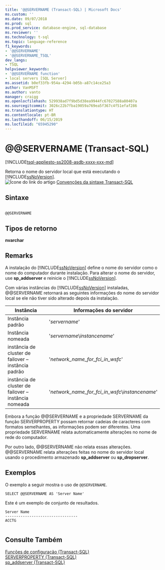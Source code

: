 ```yaml
---
title: '@@SERVERNAME (Transact-SQL) | Microsoft Docs'
ms.custom: ''
ms.date: 09/07/2018
ms.prod: sql
ms.prod_service: database-engine, sql-database
ms.reviewer: ''
ms.technology: t-sql
ms.topic: language-reference
f1_keywords:
- '@@SERVERNAME'
- '@@SERVERNAME_TSQL'
dev_langs:
- TSQL
helpviewer_keywords:
- '@@SERVERNAME function'
- local servers [SQL Server]
ms.assetid: b0ef33fb-954a-4294-b05b-a87c14ce25a3
author: VanMSFT
ms.author: vanto
manager: craigg
ms.openlocfilehash: 529938ad7f9bd5d38ea9944fc67027588a80407a
ms.sourcegitcommit: 3026c22b7fba19059a769ea5f367c4f51efaf286
ms.translationtype: HT
ms.contentlocale: pt-BR
ms.lasthandoff: 06/15/2019
ms.locfileid: "65945290"
---
```

# <a name="x40x40servername-transact-sql"></a>&#x40;&#x40;SERVERNAME (Transact-SQL)
[!INCLUDE[tsql-appliesto-ss2008-asdb-xxxx-xxx-md](../../includes/tsql-appliesto-ss2008-asdb-xxxx-xxx-md.md)]

  Retorna o nome do servidor local que está executando o [!INCLUDE[ssNoVersion](../../includes/ssnoversion-md.md)].  
 ![Ícone do link do artigo](../../database-engine/configure-windows/media/topic-link.gif "Ícone do link do tópico") [Convenções da sintaxe Transact-SQL](../../t-sql/language-elements/transact-sql-syntax-conventions-transact-sql.md)  
  
## <a name="syntax"></a>Sintaxe  
  
```  
  
@@SERVERNAME  
```  
  
## <a name="return-types"></a>Tipos de retorno  
 **nvarchar**  
  
## <a name="remarks"></a>Remarks  
 A instalação do [!INCLUDE[ssNoVersion](../../includes/ssnoversion-md.md)] define o nome do servidor como o nome do computador durante instalação. Para alterar o nome do servidor, use **sp_addserver** e reinicie o [!INCLUDE[ssNoVersion](../../includes/ssnoversion-md.md)].  
  
 Com várias instâncias do [!INCLUDE[ssNoVersion](../../includes/ssnoversion-md.md)] instaladas, @@SERVERNAME retornará as seguintes informações do nome do servidor local se ele não tiver sido alterado depois da instalação.  
  
|Instância|Informações do servidor|  
|--------------|------------------------|  
|Instância padrão|'*servername*'|  
|Instância nomeada|'*servername*\\*instancename*'|  
|instância de cluster de failover – instância padrão|'*network_name_for_fci_in_wsfc*'|  
|instância de cluster de failover – instância nomeada|'*network_name_for_fci_in_wsfc*\\*instancename*'|  
  
 Embora a função @@SERVERNAME e a propriedade SERVERNAME da função SERVERPROPERTY possam retornar cadeias de caracteres com formatos semelhantes, as informações podem ser diferentes. Uma propriedade SERVERNAME relata automaticamente alterações no nome de rede do computador.  
  
 Por outro lado, @@SERVERNAME não relata essas alterações. @@SERVERNAME relata alterações feitas no nome do servidor local usando o procedimento armazenado **sp_addserver** ou **sp_dropserver**.  
  
## <a name="examples"></a>Exemplos  
 O exemplo a seguir mostra o uso de `@@SERVERNAME`.  
  
```  
SELECT @@SERVERNAME AS 'Server Name'  
```  
  
 Este é um exemplo de conjunto de resultados.  
  
```  
Server Name  
---------------------------------  
ACCTG  
  
```  
  
## <a name="see-also"></a>Consulte Também  
 [Funções de configuração &#40;Transact-SQL&#41;](../../t-sql/functions/configuration-functions-transact-sql.md)   
 [SERVERPROPERTY &#40;Transact-SQL&#41;](../../t-sql/functions/serverproperty-transact-sql.md)   
 [sp_addserver &#40;Transact-SQL&#41;](../../relational-databases/system-stored-procedures/sp-addserver-transact-sql.md)  
  
  
